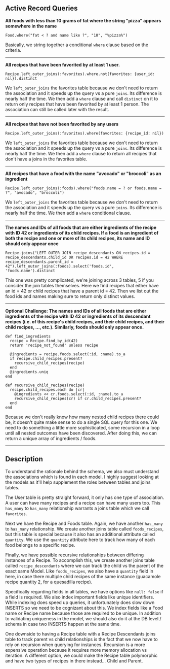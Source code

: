 ## Active Record Queries


**All foods with less than 10 grams of fat where the string "pizza" appears somewhere in the name**
```
Food.where("fat < ? and name like ?", "10", "%pizza%")
```

Basically, we string together a conditional `where` clause based on the criteria.

---

**All recipes that have been favorited by at least 1 user.**
```
Recipe.left_outer_joins(:favorites).where.not(favorites: {user_id: nil}).distinct
```

We `left_outer_joins` the favorites table because we don't need to return the association and it speeds up the query vs a pure `joins`. Its difference is nearly half the time. We then add a `where` clause and call `distinct` on it to return only recipes that have been favorited by at least 1 person. The association can still be called later with the result.

---

**All recipes that have not been favorited by any users**
```
Recipe.left_outer_joins(:favorites).where(favorites: {recipe_id: nil})
```

We `left_outer_joins` the favorites table because we don't need to return the association and it speeds up the query vs a pure `joins`. Its difference is nearly half the time. We then add a `where` clause to return all recipes that don't have a joins in the favorites table.

---

**All recipes that have a food with the name "avocado" or "broccoli" as an ingredient**
```
Recipe.left_outer_joins(:foods).where("foods.name = ? or foods.name = ?", "avocado", "broccoli")
```

We `left_outer_joins` the favorites table because we don't need to return the association and it speeds up the query vs a pure `joins`. Its difference is nearly half the time. We then add a `where` conditional clause.

---

**The names and IDs of all foods that are either ingredients of the recipe with ID 42 or ingredients of its child recipes. If a food is an ingredient of both the recipe and one or more of its child recipes, its name and ID should only appear once**
```
Recipe.joins("LEFT OUTER JOIN recipe_descendants ON recipes.id = recipe_descendants.child_id OR recipes.id = 42 WHERE recipe_descendants.parent_id = 42").left_outer_joins(:foods).select('foods.id', 'foods.name').distinct
```

This one was pretty complicated, we're joining across 3 tables, 5 if you consider the join tables themselves. Here we find recipes that either have an id = 42 or child recipes that have a parent id = 42. Then we list out the food ids and names making sure to return only distinct values.

---

**Optional Challenge: The names and IDs of all foods that are either ingredients of the recipe with ID 42 or ingredients of its descendant recipes (i.e. of this recipe's child recipes, and their child recipes, and their child recipes, ..., etc.). Similarly, foods should only appear once.**
```
def find_ingredients
  recipe = Recipe.find_by_id(42)
  return 'recipe_not_found' unless recipe

  @ingredients = recipe.foods.select(:id, :name).to_a
  if recipe.child_recipes.present?
    recursive_child_recipes(recipe)
  end
  @ingredients.uniq
end

def recursive_child_recipes(recipe)
  recipe.child_recipes.each do |cr|
    @ingredients << cr.foods.select(:id, :name).to_a
    recursive_child_recipes(cr) if cr.child_recipes.present?
  end
end
```

Because we don't really know how many nested child recipes there could be, it doesn't quite make sense to do a single SQL query for this one. We need to do something a little more sophisticated, some recursion in a loop until all nested outcomes have been discovered. After doing this, we can return a unique array of ingredients / foods.

---

## Description

To understand the rationale behind the schema, we also must understand the associations which is found in each model. I highly suggest looking at the models as it'll help supplement the roles between tables and joins tables.

The User table is pretty straight forward, it only has one type of association. A user can have many recipes and a recipe can have many users too. This `has_many` to `has_many` relationship warrants a joins table which we call `favorites`.

Next we have the Recipe and Foods table. Again, we have another `has_many` to `has_many` relationship. We create another joins table called `foods_recipes`, but this table is special because it also has an additional attribute called `quantity`. We use the `quantity` attribute here to track how many of each food belongs to a specific recipe.

Finally, we have possible recursive relationships between differing instances of a Recipe. To accomplish this, we create another joins table called `recipe_descendants` where we can track the child vs the parent of the exact same Model. Like `foods_recipes`, we also have a `quantity` field in here, in case there multiple child recipes of the same instance (guacamole recipe quantity 2, for a quesadilla recipe).

Specifically regarding fields in all tables, we have options like `null: false` if a field is required. We also index important fields like unique identifiers. While indexing does speed up queries, it unfortunately does slow down INSERTS so we need to be cognizant about this. We index fields like a Food name or Recipe name because those are required to be unique. In addition to validating uniqueness in the model, we should also do it at the DB level / schema in case two INSERTS happen at the same time.

One downside to having a Recipe table with a Recipe Descendants joins table to track parent vs child relationships is the fact that we now have to rely on recursion when querying for instances. Recursion is a more expensive operation because it requires more memory allocation vs iteration. A different option, we could make the Recipe table polymorphic and have two types of recipes in there instead... Child and Parent.
